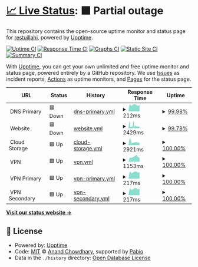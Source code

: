 # [📈 Live Status](https://restuillahi.github.io/uptime): <!--live status--> **🟧 Partial outage**

This repository contains the open-source uptime monitor and status page for [restuillahi](https://restuillahi.github.io/uptime), powered by [Upptime](https://github.com/upptime/upptime).

[![Uptime CI](https://github.com/restuillahi/uptime/workflows/Uptime%20CI/badge.svg)](https://github.com/restuillahi/uptime/actions?query=workflow%3A%22Uptime+CI%22)
[![Response Time CI](https://github.com/restuillahi/uptime/workflows/Response%20Time%20CI/badge.svg)](https://github.com/restuillahi/uptime/actions?query=workflow%3A%22Response+Time+CI%22)
[![Graphs CI](https://github.com/restuillahi/uptime/workflows/Graphs%20CI/badge.svg)](https://github.com/restuillahi/uptime/actions?query=workflow%3A%22Graphs+CI%22)
[![Static Site CI](https://github.com/restuillahi/uptime/workflows/Static%20Site%20CI/badge.svg)](https://github.com/restuillahi/uptime/actions?query=workflow%3A%22Static+Site+CI%22)
[![Summary CI](https://github.com/restuillahi/uptime/workflows/Summary%20CI/badge.svg)](https://github.com/restuillahi/uptime/actions?query=workflow%3A%22Summary+CI%22)

With [Upptime](https://upptime.js.org), you can get your own unlimited and free uptime monitor and status page, powered entirely by a GitHub repository. We use [Issues](https://github.com/restuillahi/uptime/issues) as incident reports, [Actions](https://github.com/restuillahi/uptime/actions) as uptime monitors, and [Pages](https://restuillahi.github.io/uptime) for the status page.

<!--start: status pages-->
<!-- This summary is generated by Upptime (https://github.com/upptime/upptime) -->
<!-- Do not edit this manually, your changes will be overwritten -->
<!-- prettier-ignore -->
| URL | Status | History | Response Time | Uptime |
| --- | ------ | ------- | ------------- | ------ |
| <img alt="" src="https://icons.duckduckgo.com/ip3/null.ico" height="13"> DNS Primary | 🟥 Down | [dns-primary.yml](https://github.com/restuillahi/uptime/commits/HEAD/history/dns-primary.yml) | <details><summary><img alt="Response time graph" src="./graphs/dns-primary/response-time-week.png" height="20"> 212ms</summary><br><a href="https://restuillahi.github.io/uptime/history/dns-primary"><img alt="Response time 216" src="https://img.shields.io/endpoint?url=https%3A%2F%2Fraw.githubusercontent.com%2Frestuillahi%2Fuptime%2FHEAD%2Fapi%2Fdns-primary%2Fresponse-time.json"></a><br><a href="https://restuillahi.github.io/uptime/history/dns-primary"><img alt="24-hour response time 201" src="https://img.shields.io/endpoint?url=https%3A%2F%2Fraw.githubusercontent.com%2Frestuillahi%2Fuptime%2FHEAD%2Fapi%2Fdns-primary%2Fresponse-time-day.json"></a><br><a href="https://restuillahi.github.io/uptime/history/dns-primary"><img alt="7-day response time 212" src="https://img.shields.io/endpoint?url=https%3A%2F%2Fraw.githubusercontent.com%2Frestuillahi%2Fuptime%2FHEAD%2Fapi%2Fdns-primary%2Fresponse-time-week.json"></a><br><a href="https://restuillahi.github.io/uptime/history/dns-primary"><img alt="30-day response time 208" src="https://img.shields.io/endpoint?url=https%3A%2F%2Fraw.githubusercontent.com%2Frestuillahi%2Fuptime%2FHEAD%2Fapi%2Fdns-primary%2Fresponse-time-month.json"></a><br><a href="https://restuillahi.github.io/uptime/history/dns-primary"><img alt="1-year response time 216" src="https://img.shields.io/endpoint?url=https%3A%2F%2Fraw.githubusercontent.com%2Frestuillahi%2Fuptime%2FHEAD%2Fapi%2Fdns-primary%2Fresponse-time-year.json"></a></details> | <details><summary><a href="https://restuillahi.github.io/uptime/history/dns-primary">99.98%</a></summary><a href="https://restuillahi.github.io/uptime/history/dns-primary"><img alt="All-time uptime 99.62%" src="https://img.shields.io/endpoint?url=https%3A%2F%2Fraw.githubusercontent.com%2Frestuillahi%2Fuptime%2FHEAD%2Fapi%2Fdns-primary%2Fuptime.json"></a><br><a href="https://restuillahi.github.io/uptime/history/dns-primary"><img alt="24-hour uptime 99.89%" src="https://img.shields.io/endpoint?url=https%3A%2F%2Fraw.githubusercontent.com%2Frestuillahi%2Fuptime%2FHEAD%2Fapi%2Fdns-primary%2Fuptime-day.json"></a><br><a href="https://restuillahi.github.io/uptime/history/dns-primary"><img alt="7-day uptime 99.98%" src="https://img.shields.io/endpoint?url=https%3A%2F%2Fraw.githubusercontent.com%2Frestuillahi%2Fuptime%2FHEAD%2Fapi%2Fdns-primary%2Fuptime-week.json"></a><br><a href="https://restuillahi.github.io/uptime/history/dns-primary"><img alt="30-day uptime 99.92%" src="https://img.shields.io/endpoint?url=https%3A%2F%2Fraw.githubusercontent.com%2Frestuillahi%2Fuptime%2FHEAD%2Fapi%2Fdns-primary%2Fuptime-month.json"></a><br><a href="https://restuillahi.github.io/uptime/history/dns-primary"><img alt="1-year uptime 99.62%" src="https://img.shields.io/endpoint?url=https%3A%2F%2Fraw.githubusercontent.com%2Frestuillahi%2Fuptime%2FHEAD%2Fapi%2Fdns-primary%2Fuptime-year.json"></a></details>
| <img alt="" src="https://icons.duckduckgo.com/ip3/null.ico" height="13"> Website | 🟥 Down | [website.yml](https://github.com/restuillahi/uptime/commits/HEAD/history/website.yml) | <details><summary><img alt="Response time graph" src="./graphs/website/response-time-week.png" height="20"> 2429ms</summary><br><a href="https://restuillahi.github.io/uptime/history/website"><img alt="Response time 1141" src="https://img.shields.io/endpoint?url=https%3A%2F%2Fraw.githubusercontent.com%2Frestuillahi%2Fuptime%2FHEAD%2Fapi%2Fwebsite%2Fresponse-time.json"></a><br><a href="https://restuillahi.github.io/uptime/history/website"><img alt="24-hour response time 4087" src="https://img.shields.io/endpoint?url=https%3A%2F%2Fraw.githubusercontent.com%2Frestuillahi%2Fuptime%2FHEAD%2Fapi%2Fwebsite%2Fresponse-time-day.json"></a><br><a href="https://restuillahi.github.io/uptime/history/website"><img alt="7-day response time 2429" src="https://img.shields.io/endpoint?url=https%3A%2F%2Fraw.githubusercontent.com%2Frestuillahi%2Fuptime%2FHEAD%2Fapi%2Fwebsite%2Fresponse-time-week.json"></a><br><a href="https://restuillahi.github.io/uptime/history/website"><img alt="30-day response time 1567" src="https://img.shields.io/endpoint?url=https%3A%2F%2Fraw.githubusercontent.com%2Frestuillahi%2Fuptime%2FHEAD%2Fapi%2Fwebsite%2Fresponse-time-month.json"></a><br><a href="https://restuillahi.github.io/uptime/history/website"><img alt="1-year response time 1141" src="https://img.shields.io/endpoint?url=https%3A%2F%2Fraw.githubusercontent.com%2Frestuillahi%2Fuptime%2FHEAD%2Fapi%2Fwebsite%2Fresponse-time-year.json"></a></details> | <details><summary><a href="https://restuillahi.github.io/uptime/history/website">99.78%</a></summary><a href="https://restuillahi.github.io/uptime/history/website"><img alt="All-time uptime 99.71%" src="https://img.shields.io/endpoint?url=https%3A%2F%2Fraw.githubusercontent.com%2Frestuillahi%2Fuptime%2FHEAD%2Fapi%2Fwebsite%2Fuptime.json"></a><br><a href="https://restuillahi.github.io/uptime/history/website"><img alt="24-hour uptime 99.99%" src="https://img.shields.io/endpoint?url=https%3A%2F%2Fraw.githubusercontent.com%2Frestuillahi%2Fuptime%2FHEAD%2Fapi%2Fwebsite%2Fuptime-day.json"></a><br><a href="https://restuillahi.github.io/uptime/history/website"><img alt="7-day uptime 99.78%" src="https://img.shields.io/endpoint?url=https%3A%2F%2Fraw.githubusercontent.com%2Frestuillahi%2Fuptime%2FHEAD%2Fapi%2Fwebsite%2Fuptime-week.json"></a><br><a href="https://restuillahi.github.io/uptime/history/website"><img alt="30-day uptime 99.63%" src="https://img.shields.io/endpoint?url=https%3A%2F%2Fraw.githubusercontent.com%2Frestuillahi%2Fuptime%2FHEAD%2Fapi%2Fwebsite%2Fuptime-month.json"></a><br><a href="https://restuillahi.github.io/uptime/history/website"><img alt="1-year uptime 99.71%" src="https://img.shields.io/endpoint?url=https%3A%2F%2Fraw.githubusercontent.com%2Frestuillahi%2Fuptime%2FHEAD%2Fapi%2Fwebsite%2Fuptime-year.json"></a></details>
| <img alt="" src="https://icons.duckduckgo.com/ip3/null.ico" height="13"> Cloud Storage | 🟩 Up | [cloud-storage.yml](https://github.com/restuillahi/uptime/commits/HEAD/history/cloud-storage.yml) | <details><summary><img alt="Response time graph" src="./graphs/cloud-storage/response-time-week.png" height="20"> 2921ms</summary><br><a href="https://restuillahi.github.io/uptime/history/cloud-storage"><img alt="Response time 2284" src="https://img.shields.io/endpoint?url=https%3A%2F%2Fraw.githubusercontent.com%2Frestuillahi%2Fuptime%2FHEAD%2Fapi%2Fcloud-storage%2Fresponse-time.json"></a><br><a href="https://restuillahi.github.io/uptime/history/cloud-storage"><img alt="24-hour response time 2180" src="https://img.shields.io/endpoint?url=https%3A%2F%2Fraw.githubusercontent.com%2Frestuillahi%2Fuptime%2FHEAD%2Fapi%2Fcloud-storage%2Fresponse-time-day.json"></a><br><a href="https://restuillahi.github.io/uptime/history/cloud-storage"><img alt="7-day response time 2921" src="https://img.shields.io/endpoint?url=https%3A%2F%2Fraw.githubusercontent.com%2Frestuillahi%2Fuptime%2FHEAD%2Fapi%2Fcloud-storage%2Fresponse-time-week.json"></a><br><a href="https://restuillahi.github.io/uptime/history/cloud-storage"><img alt="30-day response time 2477" src="https://img.shields.io/endpoint?url=https%3A%2F%2Fraw.githubusercontent.com%2Frestuillahi%2Fuptime%2FHEAD%2Fapi%2Fcloud-storage%2Fresponse-time-month.json"></a><br><a href="https://restuillahi.github.io/uptime/history/cloud-storage"><img alt="1-year response time 2284" src="https://img.shields.io/endpoint?url=https%3A%2F%2Fraw.githubusercontent.com%2Frestuillahi%2Fuptime%2FHEAD%2Fapi%2Fcloud-storage%2Fresponse-time-year.json"></a></details> | <details><summary><a href="https://restuillahi.github.io/uptime/history/cloud-storage">100.00%</a></summary><a href="https://restuillahi.github.io/uptime/history/cloud-storage"><img alt="All-time uptime 98.58%" src="https://img.shields.io/endpoint?url=https%3A%2F%2Fraw.githubusercontent.com%2Frestuillahi%2Fuptime%2FHEAD%2Fapi%2Fcloud-storage%2Fuptime.json"></a><br><a href="https://restuillahi.github.io/uptime/history/cloud-storage"><img alt="24-hour uptime 100.00%" src="https://img.shields.io/endpoint?url=https%3A%2F%2Fraw.githubusercontent.com%2Frestuillahi%2Fuptime%2FHEAD%2Fapi%2Fcloud-storage%2Fuptime-day.json"></a><br><a href="https://restuillahi.github.io/uptime/history/cloud-storage"><img alt="7-day uptime 100.00%" src="https://img.shields.io/endpoint?url=https%3A%2F%2Fraw.githubusercontent.com%2Frestuillahi%2Fuptime%2FHEAD%2Fapi%2Fcloud-storage%2Fuptime-week.json"></a><br><a href="https://restuillahi.github.io/uptime/history/cloud-storage"><img alt="30-day uptime 98.01%" src="https://img.shields.io/endpoint?url=https%3A%2F%2Fraw.githubusercontent.com%2Frestuillahi%2Fuptime%2FHEAD%2Fapi%2Fcloud-storage%2Fuptime-month.json"></a><br><a href="https://restuillahi.github.io/uptime/history/cloud-storage"><img alt="1-year uptime 98.58%" src="https://img.shields.io/endpoint?url=https%3A%2F%2Fraw.githubusercontent.com%2Frestuillahi%2Fuptime%2FHEAD%2Fapi%2Fcloud-storage%2Fuptime-year.json"></a></details>
| <img alt="" src="https://icons.duckduckgo.com/ip3/null.ico" height="13"> VPN | 🟩 Up | [vpn.yml](https://github.com/restuillahi/uptime/commits/HEAD/history/vpn.yml) | <details><summary><img alt="Response time graph" src="./graphs/vpn/response-time-week.png" height="20"> 1153ms</summary><br><a href="https://restuillahi.github.io/uptime/history/vpn"><img alt="Response time 1195" src="https://img.shields.io/endpoint?url=https%3A%2F%2Fraw.githubusercontent.com%2Frestuillahi%2Fuptime%2FHEAD%2Fapi%2Fvpn%2Fresponse-time.json"></a><br><a href="https://restuillahi.github.io/uptime/history/vpn"><img alt="24-hour response time 910" src="https://img.shields.io/endpoint?url=https%3A%2F%2Fraw.githubusercontent.com%2Frestuillahi%2Fuptime%2FHEAD%2Fapi%2Fvpn%2Fresponse-time-day.json"></a><br><a href="https://restuillahi.github.io/uptime/history/vpn"><img alt="7-day response time 1153" src="https://img.shields.io/endpoint?url=https%3A%2F%2Fraw.githubusercontent.com%2Frestuillahi%2Fuptime%2FHEAD%2Fapi%2Fvpn%2Fresponse-time-week.json"></a><br><a href="https://restuillahi.github.io/uptime/history/vpn"><img alt="30-day response time 1168" src="https://img.shields.io/endpoint?url=https%3A%2F%2Fraw.githubusercontent.com%2Frestuillahi%2Fuptime%2FHEAD%2Fapi%2Fvpn%2Fresponse-time-month.json"></a><br><a href="https://restuillahi.github.io/uptime/history/vpn"><img alt="1-year response time 1195" src="https://img.shields.io/endpoint?url=https%3A%2F%2Fraw.githubusercontent.com%2Frestuillahi%2Fuptime%2FHEAD%2Fapi%2Fvpn%2Fresponse-time-year.json"></a></details> | <details><summary><a href="https://restuillahi.github.io/uptime/history/vpn">100.00%</a></summary><a href="https://restuillahi.github.io/uptime/history/vpn"><img alt="All-time uptime 99.81%" src="https://img.shields.io/endpoint?url=https%3A%2F%2Fraw.githubusercontent.com%2Frestuillahi%2Fuptime%2FHEAD%2Fapi%2Fvpn%2Fuptime.json"></a><br><a href="https://restuillahi.github.io/uptime/history/vpn"><img alt="24-hour uptime 100.00%" src="https://img.shields.io/endpoint?url=https%3A%2F%2Fraw.githubusercontent.com%2Frestuillahi%2Fuptime%2FHEAD%2Fapi%2Fvpn%2Fuptime-day.json"></a><br><a href="https://restuillahi.github.io/uptime/history/vpn"><img alt="7-day uptime 100.00%" src="https://img.shields.io/endpoint?url=https%3A%2F%2Fraw.githubusercontent.com%2Frestuillahi%2Fuptime%2FHEAD%2Fapi%2Fvpn%2Fuptime-week.json"></a><br><a href="https://restuillahi.github.io/uptime/history/vpn"><img alt="30-day uptime 100.00%" src="https://img.shields.io/endpoint?url=https%3A%2F%2Fraw.githubusercontent.com%2Frestuillahi%2Fuptime%2FHEAD%2Fapi%2Fvpn%2Fuptime-month.json"></a><br><a href="https://restuillahi.github.io/uptime/history/vpn"><img alt="1-year uptime 99.81%" src="https://img.shields.io/endpoint?url=https%3A%2F%2Fraw.githubusercontent.com%2Frestuillahi%2Fuptime%2FHEAD%2Fapi%2Fvpn%2Fuptime-year.json"></a></details>
| <img alt="" src="https://icons.duckduckgo.com/ip3/null.ico" height="13"> VPN Primary | 🟩 Up | [vpn-primary.yml](https://github.com/restuillahi/uptime/commits/HEAD/history/vpn-primary.yml) | <details><summary><img alt="Response time graph" src="./graphs/vpn-primary/response-time-week.png" height="20"> 217ms</summary><br><a href="https://restuillahi.github.io/uptime/history/vpn-primary"><img alt="Response time 215" src="https://img.shields.io/endpoint?url=https%3A%2F%2Fraw.githubusercontent.com%2Frestuillahi%2Fuptime%2FHEAD%2Fapi%2Fvpn-primary%2Fresponse-time.json"></a><br><a href="https://restuillahi.github.io/uptime/history/vpn-primary"><img alt="24-hour response time 220" src="https://img.shields.io/endpoint?url=https%3A%2F%2Fraw.githubusercontent.com%2Frestuillahi%2Fuptime%2FHEAD%2Fapi%2Fvpn-primary%2Fresponse-time-day.json"></a><br><a href="https://restuillahi.github.io/uptime/history/vpn-primary"><img alt="7-day response time 217" src="https://img.shields.io/endpoint?url=https%3A%2F%2Fraw.githubusercontent.com%2Frestuillahi%2Fuptime%2FHEAD%2Fapi%2Fvpn-primary%2Fresponse-time-week.json"></a><br><a href="https://restuillahi.github.io/uptime/history/vpn-primary"><img alt="30-day response time 207" src="https://img.shields.io/endpoint?url=https%3A%2F%2Fraw.githubusercontent.com%2Frestuillahi%2Fuptime%2FHEAD%2Fapi%2Fvpn-primary%2Fresponse-time-month.json"></a><br><a href="https://restuillahi.github.io/uptime/history/vpn-primary"><img alt="1-year response time 215" src="https://img.shields.io/endpoint?url=https%3A%2F%2Fraw.githubusercontent.com%2Frestuillahi%2Fuptime%2FHEAD%2Fapi%2Fvpn-primary%2Fresponse-time-year.json"></a></details> | <details><summary><a href="https://restuillahi.github.io/uptime/history/vpn-primary">100.00%</a></summary><a href="https://restuillahi.github.io/uptime/history/vpn-primary"><img alt="All-time uptime 99.81%" src="https://img.shields.io/endpoint?url=https%3A%2F%2Fraw.githubusercontent.com%2Frestuillahi%2Fuptime%2FHEAD%2Fapi%2Fvpn-primary%2Fuptime.json"></a><br><a href="https://restuillahi.github.io/uptime/history/vpn-primary"><img alt="24-hour uptime 100.00%" src="https://img.shields.io/endpoint?url=https%3A%2F%2Fraw.githubusercontent.com%2Frestuillahi%2Fuptime%2FHEAD%2Fapi%2Fvpn-primary%2Fuptime-day.json"></a><br><a href="https://restuillahi.github.io/uptime/history/vpn-primary"><img alt="7-day uptime 100.00%" src="https://img.shields.io/endpoint?url=https%3A%2F%2Fraw.githubusercontent.com%2Frestuillahi%2Fuptime%2FHEAD%2Fapi%2Fvpn-primary%2Fuptime-week.json"></a><br><a href="https://restuillahi.github.io/uptime/history/vpn-primary"><img alt="30-day uptime 100.00%" src="https://img.shields.io/endpoint?url=https%3A%2F%2Fraw.githubusercontent.com%2Frestuillahi%2Fuptime%2FHEAD%2Fapi%2Fvpn-primary%2Fuptime-month.json"></a><br><a href="https://restuillahi.github.io/uptime/history/vpn-primary"><img alt="1-year uptime 99.81%" src="https://img.shields.io/endpoint?url=https%3A%2F%2Fraw.githubusercontent.com%2Frestuillahi%2Fuptime%2FHEAD%2Fapi%2Fvpn-primary%2Fuptime-year.json"></a></details>
| <img alt="" src="https://icons.duckduckgo.com/ip3/null.ico" height="13"> VPN Secondary | 🟩 Up | [vpn-secondary.yml](https://github.com/restuillahi/uptime/commits/HEAD/history/vpn-secondary.yml) | <details><summary><img alt="Response time graph" src="./graphs/vpn-secondary/response-time-week.png" height="20"> 217ms</summary><br><a href="https://restuillahi.github.io/uptime/history/vpn-secondary"><img alt="Response time 216" src="https://img.shields.io/endpoint?url=https%3A%2F%2Fraw.githubusercontent.com%2Frestuillahi%2Fuptime%2FHEAD%2Fapi%2Fvpn-secondary%2Fresponse-time.json"></a><br><a href="https://restuillahi.github.io/uptime/history/vpn-secondary"><img alt="24-hour response time 220" src="https://img.shields.io/endpoint?url=https%3A%2F%2Fraw.githubusercontent.com%2Frestuillahi%2Fuptime%2FHEAD%2Fapi%2Fvpn-secondary%2Fresponse-time-day.json"></a><br><a href="https://restuillahi.github.io/uptime/history/vpn-secondary"><img alt="7-day response time 217" src="https://img.shields.io/endpoint?url=https%3A%2F%2Fraw.githubusercontent.com%2Frestuillahi%2Fuptime%2FHEAD%2Fapi%2Fvpn-secondary%2Fresponse-time-week.json"></a><br><a href="https://restuillahi.github.io/uptime/history/vpn-secondary"><img alt="30-day response time 207" src="https://img.shields.io/endpoint?url=https%3A%2F%2Fraw.githubusercontent.com%2Frestuillahi%2Fuptime%2FHEAD%2Fapi%2Fvpn-secondary%2Fresponse-time-month.json"></a><br><a href="https://restuillahi.github.io/uptime/history/vpn-secondary"><img alt="1-year response time 216" src="https://img.shields.io/endpoint?url=https%3A%2F%2Fraw.githubusercontent.com%2Frestuillahi%2Fuptime%2FHEAD%2Fapi%2Fvpn-secondary%2Fresponse-time-year.json"></a></details> | <details><summary><a href="https://restuillahi.github.io/uptime/history/vpn-secondary">100.00%</a></summary><a href="https://restuillahi.github.io/uptime/history/vpn-secondary"><img alt="All-time uptime 99.82%" src="https://img.shields.io/endpoint?url=https%3A%2F%2Fraw.githubusercontent.com%2Frestuillahi%2Fuptime%2FHEAD%2Fapi%2Fvpn-secondary%2Fuptime.json"></a><br><a href="https://restuillahi.github.io/uptime/history/vpn-secondary"><img alt="24-hour uptime 100.00%" src="https://img.shields.io/endpoint?url=https%3A%2F%2Fraw.githubusercontent.com%2Frestuillahi%2Fuptime%2FHEAD%2Fapi%2Fvpn-secondary%2Fuptime-day.json"></a><br><a href="https://restuillahi.github.io/uptime/history/vpn-secondary"><img alt="7-day uptime 100.00%" src="https://img.shields.io/endpoint?url=https%3A%2F%2Fraw.githubusercontent.com%2Frestuillahi%2Fuptime%2FHEAD%2Fapi%2Fvpn-secondary%2Fuptime-week.json"></a><br><a href="https://restuillahi.github.io/uptime/history/vpn-secondary"><img alt="30-day uptime 100.00%" src="https://img.shields.io/endpoint?url=https%3A%2F%2Fraw.githubusercontent.com%2Frestuillahi%2Fuptime%2FHEAD%2Fapi%2Fvpn-secondary%2Fuptime-month.json"></a><br><a href="https://restuillahi.github.io/uptime/history/vpn-secondary"><img alt="1-year uptime 99.82%" src="https://img.shields.io/endpoint?url=https%3A%2F%2Fraw.githubusercontent.com%2Frestuillahi%2Fuptime%2FHEAD%2Fapi%2Fvpn-secondary%2Fuptime-year.json"></a></details>

<!--end: status pages-->

[**Visit our status website →**](https://restuillahi.github.io/uptime)

## 📄 License

- Powered by: [Upptime](https://github.com/upptime/upptime)
- Code: [MIT](./LICENSE) © [Anand Chowdhary](https://anandchowdhary.com), supported by [Pabio](https://pabio.com)
- Data in the `./history` directory: [Open Database License](https://opendatacommons.org/licenses/odbl/1-0/)
